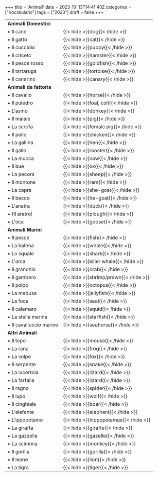 +++
title = 'Animali'
date = 2023-10-13T14:41:40Z
categories = ["Vocabulario"]
tags = ["2023"]
draft = false
+++



| | |
|------------|-----------|
| **Animali Domestici** | |
| &bull; Il cane | {{< hide >}}dog{{< /hide >}} |
| &bull; Il gatto | {{< hide >}}cat{{< /hide >}} |
| &bull; Il cucciolo | {{< hide >}}puppy{{< /hide >}} |
| &bull; Il criceto | {{< hide >}}hamster{{< /hide >}} |
| &bull; Il pesce rosso | {{< hide >}}goldfish{{< /hide >}} |
| &bull; Il tartaruga | {{< hide >}}tortoise{{< /hide >}} |
| &bull; Il canarino | {{< hide >}}canary{{< /hide >}} |
| **Animali da fattoria** | |
| &bull; Il cavallo | {{< hide >}}horse{{< /hide >}} |
| &bull; Il puledro | {{< hide >}}foal, colt{{< /hide >}} |
| &bull; L'asino | {{< hide >}}donkey{{< /hide >}} |
| &bull; Il maiale | {{< hide >}}pig{{< /hide >}} |
| &bull; La scrofa | {{< hide >}}female pig{{< /hide >}} |
| &bull; Il pollo | {{< hide >}}chicken{{< /hide >}} |
| &bull; La gallina | {{< hide >}}hen{{< /hide >}} |
| &bull; Il gallo | {{< hide >}}rooster{{< /hide >}} |
| &bull; La mucca | {{< hide >}}cow{{< /hide >}} |
| &bull; Il bue | {{< hide >}}ox{{< /hide >}} |
| &bull; La pecora | {{< hide >}}sheep{{< /hide >}} |
| &bull; Il montone | {{< hide >}}ram{{< /hide >}} |
| &bull; La capra | {{< hide >}}she-goat{{< /hide >}} |
| &bull; Il becco | {{< hide >}}he-goat{{< /hide >}} |
| &bull; L'anatra | {{< hide >}}duck{{< /hide >}} |
| &bull; (Il aratro) | {{< hide >}}plough{{< /hide >}} |
| &bull; L'oca | {{< hide >}}goose{{< /hide >}} |
| **Animali Marini** | |
| &bull; Il pesce  | {{< hide >}}fish{{< /hide >}} |
| &bull; La balena  | {{< hide >}}whale{{< /hide >}} |
| &bull; Lo squalo  | {{< hide >}}shark{{< /hide >}} |
| &bull; L'orca  | {{< hide >}}killer whale{{< /hide >}} |
| &bull; Il granchio  | {{< hide >}}crab{{< /hide >}} |
| &bull; Il gambero  | {{< hide >}}shrimp/prawn{{< /hide >}} |
| &bull; Il polpo  | {{< hide >}}octopus{{< /hide >}} |
| &bull; La medusa  | {{< hide >}}jellyfish{{< /hide >}} |
| &bull; La foca  | {{< hide >}}seal{{< /hide >}} |
| &bull; Il calamaro  | {{< hide >}}squid{{< /hide >}} |
| &bull; La stella marina  | {{< hide >}}starfish{{< /hide >}} |
| &bull; Il cavalluccio marino  | {{< hide >}}seahorse{{< /hide >}} |
| **Altri Animali** | |
| &bull; Il topo | {{< hide >}}mouse{{< /hide >}} |
| &bull; La rana  | {{< hide >}}frog{{< /hide >}} |
| &bull; La volpe  | {{< hide >}}fox{{< /hide >}} |
| &bull; Il serpente  | {{< hide >}}snake{{< /hide >}} |
| &bull; La lucertola  | {{< hide >}}lizard{{< /hide >}} |
| &bull; La farfalla  | {{< hide >}}lizard{{< /hide >}} |
| &bull; Il ragno  | {{< hide >}}spider{{< /hide >}} |
| &bull; Il lupo  | {{< hide >}}wolf{{< /hide >}} |
| &bull; Il cinghiale  | {{< hide >}}boar{{< /hide >}} |
| &bull; L'elefante  | {{< hide >}}elephant{{< /hide >}} |
| &bull; L'ippopotamo  | {{< hide >}}hippopotamus{{< /hide >}} |
| &bull; La giraffa  | {{< hide >}}giraffe{{< /hide >}} |
| &bull; La gazzella  | {{< hide >}}gazelle{{< /hide >}} |
| &bull; La scimmia  | {{< hide >}}monkey{{< /hide >}} |
| &bull; Il gorilla  | {{< hide >}}gorilla{{< /hide >}} |
| &bull; Il leone  | {{< hide >}}lion{{< /hide >}} |
| &bull; La tigra  | {{< hide >}}tiger{{< /hide >}} |
